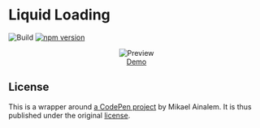 # Liquid Loading

![Build](https://github.com/erikhofer/liquid-loading/workflows/Build/badge.svg) [![npm version](https://badge.fury.io/js/liquid-loading.svg)](https://badge.fury.io/js/liquid-loading)

<p align="center">
  <img alt="Preview" src="https://user-images.githubusercontent.com/17194301/89186073-98e4cc80-d59b-11ea-9895-64f21e58b037.gif" />
  <br />
  <a href="https://erikhofer.github.io/liquid-loading/" target="_blank">Demo</a>
</p>

## License

This is a wrapper around [a CodePen project](https://codepen.io/ainalem/pen/eYmGLyp) by Mikael Ainalem. It is thus published under the original [license](https://github.com/erikhofer/liquid-loading/blob/master/LICENSE).
